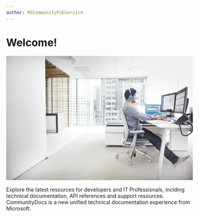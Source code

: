 ```yaml
---
author: MSCommunityPubService
---
```





# Welcome!

![](./img/minitel2.png)

Explore the latest resources for developers and IT Professionals, inclding technical documentation, API references and support resources. CommunityDocs is a new unified technical documentation experience from Microsoft.





